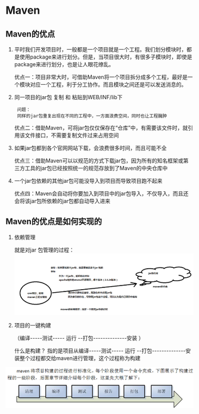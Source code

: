 # Maven

## Maven的优点

1. 平时我们开发项目时，一般都是一个项目就是一个工程。我们划分模块时，都是使用package来进行划分。但是，当项目很大时，有很多子模块时，即使是package来进行划分，也是让人眼花缭乱。

      优点一：项目非常大时，可借助Maven将一个项目拆分成多个工程，最好是一个模块对应一个工程，利于分工协作。而且模块之间还是可以发送消息的。

2. 同一项目的jar包  复制 和 粘贴到WEB/INF/lib下

        问题：
        同样的jar包重复出现在不同的工程中，一方面浪费空间，同时也让工程臃肿

      优点二：借助Maven，可将jar包仅仅保存在“仓库”中，有需要该文件时，就引用该文件接口，不需要复制文件过来占用空间

3. 如果jar包都到各个官网网站下载，会浪费很多时间，而且可能不全

      优点三：借助Maven可以以规范的方式下载jar包，因为所有的知名框架或第三方工具的jar包已经按照统一的规范存放到了Maven的中央仓库中

4. 一个jar包依赖的其他jar包可能没导入到项目而导致项目跑不起来

      优点四：Maven会自动将你要加入到项目中的jar包导入，不仅导入，而且还会将该jar包所依赖的jar包都自动导入进来

## Maven的优点是如何实现的

1. 依赖管理

    就是对jar 包管理的过程：
![    Maven-依赖管理](pictures/Maven-jar依赖管理.png)

2. 项目的一键构建

    （编译-----测试-----   运行   --打包--------------安装 ）

    什么是构建？
    指的是项目从编译-----测试-----   运行   --打包--------------安装整个过程都交给maven进行管理，这个过程称为构建

![    Maven-项目的构建过程](pictures/Maven项目的构建过程.png)
